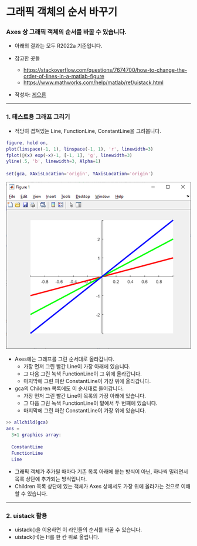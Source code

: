 # 그래픽 객체의 순서 바꾸기

### Axes 상 그래픽 객체의 순서를 바꿀 수 있습니다.
* 아래의 결과는 모두 R2022a 기준입니다.
* 참고한 곳들
  * https://stackoverflow.com/questions/7674700/how-to-change-the-order-of-lines-in-a-matlab-figure
  * https://www.mathworks.com/help/matlab/ref/uistack.html
  
* 작성자: [게으른](https://github.com/keizikang)

---

### 1. 테스트용 그래프 그리기

* 적당히 겹쳐있는 Line, FunctionLine, ConstantLine을 그려봅니다.

```matlab
figure, hold on,
plot(linspace(-1, 1), linspace(-1, 1), 'r', linewidth=3)
fplot(@(x) exp(-x)-1, [-1, 1], 'g', linewidth=3)
yline(.5, 'b', linewidth=3, Alpha=1)

set(gca, XAxisLocation='origin', YAxisLocation='origin')
```

![](./prepared_figure.png)

* Axes에는 그래프를 그린 순서대로 올라갑니다.
  * 가장 먼저 그린 빨간 Line이 가장 아래에 있습니다.
  * 그 다음 그린 녹색 FunctionLine이 그 위에 올라갑니다.
  * 마지막에 그린 파란 ConstantLine이 가장 위에 올라갑니다.
* gca의 Children 목록에도 이 순서대로 들어갑니다.
  * 가장 먼저 그린 빨간 Line이 목록의 가장 아래에 있습니다.
  * 그 다음 그린 녹색 FunctionLine이 밑에서 두 번째에 있습니다.
  * 마지막에 그린 파란 ConstantLine이 가장 위에 있습니다.

```matlab
>> allchild(gca)
ans = 
  3×1 graphics array:

  ConstantLine
  FunctionLine
  Line
```

* 그래픽 객체가 추가될 때마다 기존 목록 아래에 붙는 방식이 아닌, 하나씩 밀리면서 목록 상단에 추가되는 방식입니다.
* Children 목록 상단에 있는 객체가 Axes 상에서도 가장 위에 올라가는 것으로 이해할 수 있습니다.

---

### 2. uistack 활용

* uistack()을 이용하면 이 라인들의 순서를 바꿀 수 있습니다.
* uistack(H)는 H를 한 칸 위로 올립니다.




